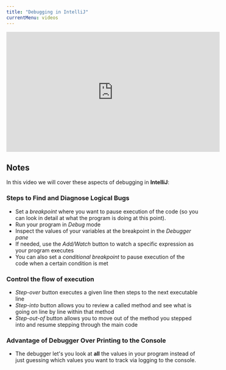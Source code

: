 ```yaml
---
title: "Debugging in IntelliJ"
currentMenu: videos
---
```


<div class="youtube-wrapper"><iframe width="560" height="315" src="https://www.youtube.com/embed/1bCgzjatcr4" frameborder="0" allowfullscreen></iframe></div>

## Notes

In this video we will cover these aspects of debugging in **IntelliJ**:

### Steps to Find and Diagnose Logical Bugs

- Set a *breakpoint* where you want to pause execution of the code (so you can look in detail at what the program is doing at this point).
- Run your program in *Debug* mode
- Inspect the values of your variables at the breakpoint in the *Debugger pane*
- If needed, use the *Add/Watch* button to watch a specific expression as your program executes
- You can also set a *conditional breakpoint* to pause execution of the code when a certain condition is met

### Control the flow of execution

- *Step-over* button executes a given line then steps to the next executable line
- *Step-into* button allows you to review a called method and see what is going on line by line within that method
- *Step-out-of* button allows you to move out of the method you stepped into and resume stepping through the main code

### Advantage of Debugger Over Printing to the Console

- The debugger let's you look at **all** the values in your program instead of just guessing which values you want to track via logging to the console.
